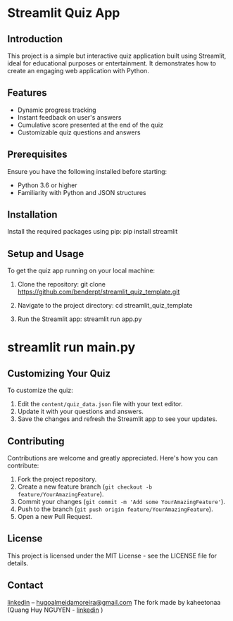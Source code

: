 # Streamlit Quiz App

## Introduction
This project is a simple but interactive quiz application built using Streamlit, ideal for educational purposes or entertainment. It demonstrates how to create an engaging web application with Python.

## Features
- Dynamic progress tracking
- Instant feedback on user's answers
- Cumulative score presented at the end of the quiz
- Customizable quiz questions and answers

## Prerequisites
Ensure you have the following installed before starting:
- Python 3.6 or higher
- Familiarity with Python and JSON structures

## Installation
Install the required packages using pip:
pip install streamlit

## Setup and Usage
To get the quiz app running on your local machine:
1. Clone the repository:
git clone https://github.com/benderpt/streamlit_quiz_template.git

2. Navigate to the project directory:
cd streamlit_quiz_template

3. Run the Streamlit app:
streamlit run app.py


# streamlit run main.py

## Customizing Your Quiz
To customize the quiz:
1. Edit the `content/quiz_data.json` file with your text editor.
2. Update it with your questions and answers.
3. Save the changes and refresh the Streamlit app to see your updates.

## Contributing
Contributions are welcome and greatly appreciated. Here's how you can contribute:
1. Fork the project repository.
2. Create a new feature branch (`git checkout -b feature/YourAmazingFeature`).
3. Commit your changes (`git commit -m 'Add some YourAmazingFeature'`).
4. Push to the branch (`git push origin feature/YourAmazingFeature`).
5. Open a new Pull Request.

## License
This project is licensed under the MIT License - see the LICENSE file for details.

## Contact
[linkedin](https://www.linkedin.com/in/hugoalmeidamoreira/) – hugoalmeidamoreira@gmail.com
The fork made by kaheetonaa (Quang Huy NGUYEN - [linkedin](https://www.linkedin.com/in/quanghuynguy3n/) ) 

